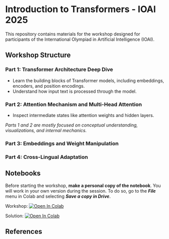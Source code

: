 # Introduction to Transformers - IOAI 2025

This repository contains materials for the workshop designed for participants of the International Olympiad in Artificial Intelligence (IOAI).


## Workshop Structure

### Part 1: Transformer Architecture Deep Dive
- Learn the building blocks of Transformer models, including embeddings, encoders, and position encodings.
- Understand how input text is processed through the model.
  
### Part 2: Attention Mechanism and Multi-Head Attention
- Inspect intermediate states like attention weights and hidden layers.

_Parts 1 and 2 are mostly focused on conceptual understanding, visualizations, and internal mechanics._

### Part 3: Embeddings and Weight Manipulation

### Part 4: Cross-Lingual Adaptation


## Notebooks

Before starting the workshop, **make a personal copy of the notebook**. You will work in your own version during the session. To do so, go to the **_File_** menu in Colab and selecting _**Save a copy in Drive**_.

Workshop: [![Open In Colab](https://colab.research.google.com/assets/colab-badge.svg)](https://colab.research.google.com/drive/1yQXBNEiga9kLd7ZMvBtJsF5GEkTTpQvm?usp=sharing)

Solution: [![Open In Colab](https://colab.research.google.com/assets/colab-badge.svg)](https://colab.research.google.com/drive/1NezmgEXVCRFgjJErIhfBolr1XJ0QeOOI?usp=sharing)


## References
